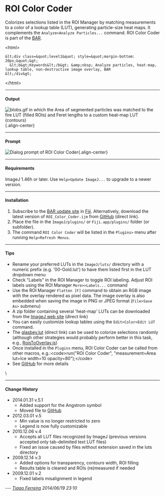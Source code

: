 # ROI Color Coder

Colorizes selections listed in the ROI Manager by matching measurements
to a color of a lookup table (LUT), generating particle-size heat maps.
It complements the `Analyze>Analyze Particles...` command. ROI Color
Coder is part of the [BAR](http://fiji.sc/BAR).

\<html\>

    &lt;div class=&quot;level1&quot; style=&quot;margin-bottom: 20px;&quot;&gt;
      &lt;b&gt;Keywords&lt;/b&gt; &amp;nbsp; Analyze particles, heat-map, lookup table, non-destructive image overlay, BAR
    &lt;/div&gt;

\</html\>

------------------------------------------------------------------------

#### Output

![blobs.gif in which the Area of segmented particles was matched to the
fire LUT (filled ROIs) and Feret lengths to a custom heat-map LUT
(contours)](/macro/roicolorcoderoutput.png){.align-center}

------------------------------------------------------------------------

#### Prompt

![Dialog prompt of ROI Color
Coder](/macro/rcc/roicolercoder05.png){.align-center}

------------------------------------------------------------------------

#### Requirements

ImageJ 1.46h or later. Use `Help>Update ImageJ...` to upgrade to a newer
version.

------------------------------------------------------------------------

#### Installation

1.  Subscribe to the [BAR update site](http://fiji.sc/BAR#Installation)
    in [Fiji](http://fiji.sc/). Alternatively, download the latest
    version of `ROI_Color_Coder.ijm` from
    [GitHub](https://github.com/tferr/Scripts/blob/master/Annotation/ROI_Color_Coder.ijm?raw=true)
    (direct link).
2.  Place the file in the `ImageJ/plugins/` or `Fiji.app/plugins/`
    folder (or subfolder).
3.  The command `ROI Color Coder` will be listed in the `Plugins>` menu
    after running `Help>Refresh Menus`.

------------------------------------------------------------------------

#### Tips

-   Rename your preferred LUTs in the `ImageJ/luts/` directory with a
    numeric prefix (e.g. \'00-Gold.lut\') to have them listed first in
    the LUT dropdown menu
-   Check \"Labels\" in the ROI Manager to toggle ROI labeling. Adjust
    ROI labels using the ROI Manager `More>>Labels...` command
-   Use the ROI Manager `Flatten [F]` command to obtain an RGB image
    with the overlay rendered as pixel data. The image overlay is also
    embedded when saving the image in PNG or JPEG format
    (`File>Save As>` submenu)
-   A zip folder containing several \'heat-map\' LUTs can be downloaded
    from the [ImageJ web
    site](http://rsb.info.nih.gov/ij/download/luts/luts.zip) (direct
    link)
-   You can easily customize lookup tables using the
    `Edit>Color>Edit LUT` command.
-   The
    [glasbey.lut](http://rsb.info.nih.gov/ij/download/luts/glasbey.lut)
    (direct link) can be used to colorize selections randomly (although
    other strategies would probably perform better in this task, e.g.,
    [RoisToOverlay.js](http://rsb.info.nih.gov/ij/macros/js/RoisToOverlay.js))
-   Once installed in the `Plugins` menu, ROI Color Coder can be called
    from other macros, e.g.:\<code\>run(\"ROI Color Coder\",
    \"measurement=Area lut=Ice width=10 opacity=80\");\</code\>
-   See [GitHub](https://github.com/tferr/Scripts/#scripts) for more
    details

\

------------------------------------------------------------------------

#### Change History

-   2014.01.31 v.5.1
    -   Added support for the Angstrom symbol
    -   Moved file to
        [GitHub](https://github.com/tferr/Scripts/#scripts)
-   2012.03.01 v.5
    -   Min value is no longer restricted to zero
    -   Legend is now fully customizable
-   2010.12.06 v.4
    -   Accepts all LUT files recognized by ImageJ (previous versions
        accepted only tab-delimited text LUT files)
    -   Fixed an issue caused by files without extension saved in the
        luts directory
-   2009.12.14 v.3
    -   Added options for transparency, contours width, ROI filling
    -   Results table is cleared and ROIs (re)measured if needed
-   2009.12.01 v.2
    -   Fixed labels misalignment in legend

\-\-- *[Tiago Ferreira](/users/tferreira) 2014/06/19 23:10*

